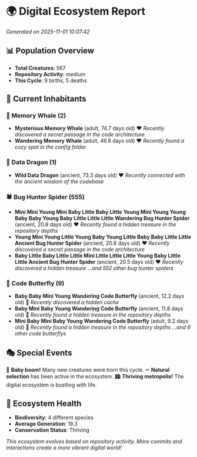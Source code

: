 # 🌍 Digital Ecosystem Report
*Generated on 2025-11-01 10:07:42*

## 📊 Population Overview
- **Total Creatures**: 567
- **Repository Activity**: medium
- **This Cycle**: 9 births, 5 deaths

## 👥 Current Inhabitants

### 🐋 Memory Whale (2)
- **Mysterious Memory Whale** (adult, 74.7 days old) ❤️
  *Recently discovered a secret passage in the code architecture*
- **Wandering Memory Whale** (adult, 46.8 days old) ❤️
  *Recently found a cozy spot in the config folder*

### 🐉 Data Dragon (1)
- **Wild Data Dragon** (ancient, 73.3 days old) ❤️
  *Recently connected with the ancient wisdom of the codebase*

### 🕷️ Bug Hunter Spider (555)
- **Mini Mini Young Mini Baby Little Baby Little Young Mini Young Young Baby Baby Young Baby Little Little Little Wandering Bug Hunter Spider** (ancient, 20.8 days old) ❤️
  *Recently found a hidden treasure in the repository depths*
- **Young Mini Young Little Young Baby Young Little Baby Baby Little Little Ancient Bug Hunter Spider** (ancient, 20.8 days old) ❤️
  *Recently discovered a secret passage in the code architecture*
- **Baby Little Baby Little Little Mini Little Little Little Young Baby Little Little Ancient Bug Hunter Spider** (ancient, 20.5 days old) ❤️
  *Recently discovered a hidden treasure*
  *...and 552 other bug hunter spiders*

### 🦋 Code Butterfly (9)
- **Baby Baby Mini Young Wandering Code Butterfly** (ancient, 12.2 days old) 💛
  *Recently discovered a hidden cache*
- **Baby Mini Baby Young Wandering Code Butterfly** (ancient, 11.8 days old) 💛
  *Recently found a hidden treasure in the repository depths*
- **Mini Baby Mini Baby Young Wandering Code Butterfly** (adult, 9.2 days old) 💚
  *Recently found a hidden treasure in the repository depths*
  *...and 6 other code butterflys*

## 🎭 Special Events

🎉 **Baby boom!** Many new creatures were born this cycle.
⚰️ **Natural selection** has been active in the ecosystem.
🏙️ **Thriving metropolis!** The digital ecosystem is bustling with life.

## 🔬 Ecosystem Health
- **Biodiversity**: 4 different species
- **Average Generation**: 19.3
- **Conservation Status**: Thriving

*This ecosystem evolves based on repository activity. More commits and interactions create a more vibrant digital world!*